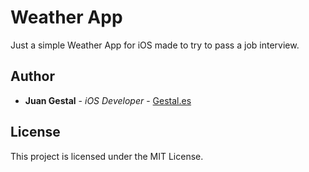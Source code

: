 # Weather App

Just a simple Weather App for iOS made to try to pass a job interview.

## Author

* **Juan Gestal** - *iOS Developer* - [Gestal.es](https://www.gestal.es/en)

## License

This project is licensed under the MIT License. 
